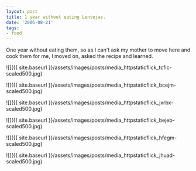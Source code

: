 ```yaml
---
layout: post
title: 1 year without eating Lentejas.
date: '2006-08-21'
tags:
- food
---
```


One year without eating them, so as I can't ask my mother to move here and cook them for me, I moved on, asked the recipe and learned.

 ![]({{ site.baseurl }}/assets/images/posts/media_httpstaticflick_tcfic-scaled500.jpg)

 ![]({{ site.baseurl }}/assets/images/posts/media_httpstaticflick_bcejm-scaled500.jpg)

 ![]({{ site.baseurl }}/assets/images/posts/media_httpstaticflick_jxrbx-scaled500.jpg)

 ![]({{ site.baseurl }}/assets/images/posts/media_httpstaticflick_bejeb-scaled500.jpg)

 ![]({{ site.baseurl }}/assets/images/posts/media_httpstaticflick_hfegm-scaled500.jpg)

 ![]({{ site.baseurl }}/assets/images/posts/media_httpstaticflick_jhuad-scaled500.jpg)

